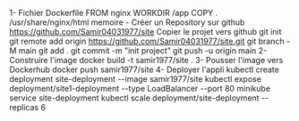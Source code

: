 1- Fichier Dockerfile
    FROM nginx
    WORKDIR /app
    COPY . /usr/share/nginx/html
memoire - Créer un Repository sur github
    https://github.com/Samir04031977/site
    Copier le projet vers github
    git init
    git remote add origin https://github.com/Samir04031977/site.git
    git branch -M main
    git add .
    git commit -m "init project"
    git push -u origin main
2- Construire l'image
    docker build -t samir1977/site .
3- Pousser l'image vers Dockerhub
    docker push samir1977/site
4- Deployer l'appli
    kubectl create deployment site-deployment --image samir1977/site
    kubectl expose deployment/site1-deployment --type LoadBalancer --port 80
    minikube service site-deployment
    kubectl scale deployment/site-deployment --replicas 6

